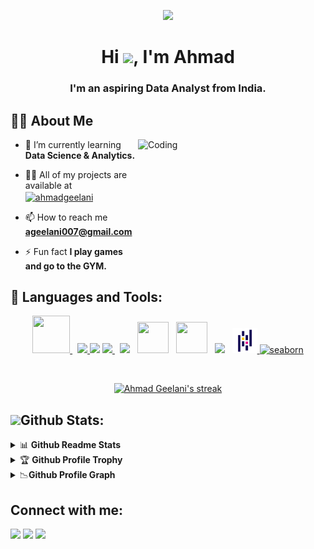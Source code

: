 <p align="center"><a href="#"><img width="30%" height="auto" src="https://mechomotive.com/wp-content/uploads/2021/07/I6-1.gif"/></a>

<h1 align="center">Hi <img src="https://raw.githubusercontent.com/MartinHeinz/MartinHeinz/master/wave.gif" width="30px">, I'm Ahmad</h1>
<h3 align="center">I'm an aspiring Data Analyst from India.</h3>


## 🙋‍♂️ About Me

<img align="right" alt="Coding" width="300" height="175" src="https://camo.githubusercontent.com/30c5ffe56bf81306c9af85f60b1e71240939f0abf1b80541dfce8a9dd28cdde4/68747470733a2f2f696e646f616e616c79746963612e636f6d2f7374617469632f696d616765732f646174612d736369656e63652d322e676966">

- 🌱 I’m currently learning **Data Science & Analytics.**


- 👨‍💻 All of my projects are available at <a href="https://github.com/ahmadgeelani?tab=repositories"><img align="center" src="https://raw.githubusercontent.com/rahuldkjain/github-profile-readme-generator/master/src/images/icons/Social/github.svg" alt="ahmadgeelani" height="30" width="40" style="max-width: 100%;"></a>


- 📫 How to reach me **ageelani007@gmail.com**


- ⚡ Fun fact **I play games and go to the GYM.**



## 🚀 Languages and Tools:

<p align="center">  
    <a style="padding-right:8px;" href="https://www.microsoft.com/en-in/sql-server/sql-server-downloads" target="_blank"> <img width="60" height="60" src="https://img.icons8.com/clouds/2x/search-database.png"/> </a>
    <a href="https://www.python.org" target="_blank"> <img src="https://img.icons8.com/color/48/000000/python.png"/> </a> 
    <a href="https://www.tableau.com/" target="_blank"> <img src="https://img.icons8.com/color/48/000000/tableau-software.png"/></a> 
    <a style="padding-right:8px;" href="https://www.microsoft.com/en-in/microsoft-365/excel" target="_blank"><img src="https://img.icons8.com/fluency/48/000000/microsoft-excel-2019.png"/> </a>
    <a style="padding-right:8px;" href="https://www.microsoft.com/en-us/microsoft-365/powerpoint" target="_blank"> <img src="https://img.icons8.com/color/48/000000/microsoft-powerpoint-2019--v1.png"/></a>
    <a style="padding-right:8px;" href="https://www.microsoft.com/en-us/microsoft-365/word" target="_blank"> <img width="50" height="50" src="https://img.icons8.com/cute-clipart/2x/microsoft-word-2019.png"/></a>
    <a style="padding-right:8px;" href="https://www.google.com/sheets/about/" target="_blank"> <img width="50" height="50" src="https://img.icons8.com/color/48/000000/google-sheets.png"/></a>
    <a style="padding-right:8px;" href="https://www.microsoft.com/en-in/sql-server/sql-server-downloads" target="_blank"> <img src="https://img.icons8.com/color/48/000000/microsoft-sql-server.png"/></a>
    <a href="https://pandas.pydata.org/" target="_blank" rel="noreferrer"> <img src="https://raw.githubusercontent.com/devicons/devicon/2ae2a900d2f041da66e950e4d48052658d850630/icons/pandas/pandas-original.svg" alt="pandas" width="40" height="40"/> </a> 
    <a href="https://seaborn.pydata.org/" target="_blank" rel="noreferrer"> <img src="https://seaborn.pydata.org/_images/logo-mark-lightbg.svg" alt="seaborn" width="40" height="40"/> </a>

</p>



<!-- [![React Badge](https://img.shields.io/badge/-React-61DBFB?style=for-the-badge&labelColor=black&logo=react&logoColor=61DBFB)](#)  [![Javascript Badge](https://img.shields.io/badge/-Javascript-F0DB4F?style=for-the-badge&labelColor=black&logo=javascript&logoColor=F0DB4F)](#) [![Typescript Badge](https://img.shields.io/badge/-Typescript-007acc?style=for-the-badge&labelColor=black&logo=typescript&logoColor=007acc)](#) [![Nodejs Badge](https://img.shields.io/badge/-Nodejs-3C873A?style=for-the-badge&labelColor=black&logo=node.js&logoColor=3C873A)](#) [![GraphQL Badge](https://img.shields.io/badge/-GraphQl-e535ab?style=for-the-badge&labelColor=black&logo=node.js&logoColor=e535ab)](#) -->
<br/>

<p align="center">
    <a href="https://github.com/ahmadgeelani/github-readme-streak-stats">
        <img title="🔥 Get streak stats for your profile at git.io/streak-stats" alt="Ahmad Geelani's streak" src="https://github-readme-streak-stats.herokuapp.com/?user=ahmadgeelani&theme=black-ice&hide_border=true&stroke=0000&background=060A0CD0"/>
    </a>
</p>

<!-- GITHUB STAT CODE -->

<h2 dir="auto"><img src="https://camo.githubusercontent.com/6324b8a2d7c4e78c6271e5bdb479001f501fe1108cdd4a0563d5b08758feb0c4/68747470733a2f2f6d656469612e67697068792e636f6d2f6d656469612f5a434e36463346416b7773794f47553252532f67697068792e676966" width="60" data-animated-image="" <strong>Github Stats:</strong></h2>

<!-- 1st DROP DOWN -->

<details>
  <summary><g-emoji class="g-emoji" alias="bar_chart" fallback-src="https://github.githubassets.com/images/icons/emoji/unicode/1f4ca.png">📊</g-emoji> <b>Github Readme Stats</b></summary>
 <br>
 <p align="center" dir="auto"><img width="430" align="center" src="https://github-readme-stats.vercel.app/api?username=ahmadgeelani&show_icons=true&count_private=true&theme=react&hide_border=true&bg_color=0D1117" alt="ahmadgeelani" ></p>
  
</details>

<!-- 2nd DROP DOWN -->

<details>
 <summary><g-emoji class="g-emoji" alias="trophy" fallback-src="https://github.githubassets.com/images/icons/emoji/unicode/1f3c6.png">🏆</g-emoji> <b>Github Profile Trophy</b></summary>
<br>
  <p align="center" dir="auto">
    <img src="https://github-profile-trophy.vercel.app/?username=ahmadgeelani&theme=onedark">
</details>

<!-- 3rd DROP DOWN -->

<details>
  <summary><g-emoji="g-emoji" alias= "graph">📉<b>Github Profile Graph</b></summary>
    <br>
    <a href="https://github.com/ahmadgeelani/github-readme-activity-graph"><img alt="Ahmad's Activity Graph" src="https://activity-graph.herokuapp.com/graph?username=ahmadgeelani&bg_color=0D1117&color=5BCDEC&line=5BCDEC&point=FFFFFF&hide_border=true" /></a>
    </details>


## Connect with me:
<p align="left">

<a href = "https://www.linkedin.com/in/ahmadgeelani/"><img src="https://img.icons8.com/fluent/48/000000/linkedin.png"/></a>
<a href = "https://twitter.com/ahmad_geelani"><img src="https://img.icons8.com/fluent/48/000000/twitter.png"/></a>
<a href = "https://www.instagram.com/ahmad_geelani/"><img src="https://img.icons8.com/fluent/48/000000/instagram-new.png"/></a>



